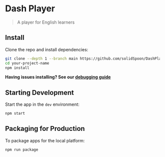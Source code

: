 # Dash Player
> A player for English learners



</div>

## Install

Clone the repo and install dependencies:

```bash
git clone --depth 1 --branch main https://github.com/solidSpoon/DashPlayer.git
cd your-project-name
npm install
```

**Having issues installing? See our [debugging guide](https://github.com/electron-react-boilerplate/electron-react-boilerplate/issues/400)**

## Starting Development

Start the app in the `dev` environment:

```bash
npm start
```

## Packaging for Production

To package apps for the local platform:

```bash
npm run package
```

